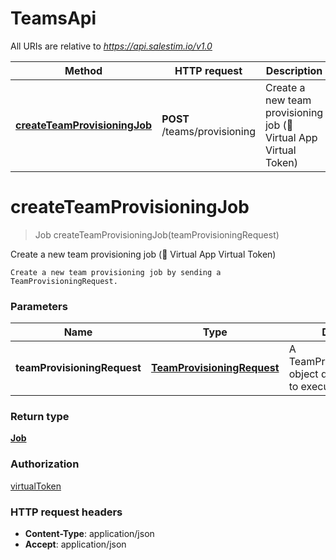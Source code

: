 # TeamsApi

All URIs are relative to *https://api.salestim.io/v1.0*

Method | HTTP request | Description
------------- | ------------- | -------------
[**createTeamProvisioningJob**](TeamsApi.md#createTeamProvisioningJob) | **POST** /teams/provisioning | Create a new team provisioning job (🔐 Virtual App Virtual Token)


<a name="createTeamProvisioningJob"></a>
# **createTeamProvisioningJob**
> Job createTeamProvisioningJob(teamProvisioningRequest)

Create a new team provisioning job (🔐 Virtual App Virtual Token)

    Create a new team provisioning job by sending a TeamProvisioningRequest.

### Parameters

Name | Type | Description  | Notes
------------- | ------------- | ------------- | -------------
 **teamProvisioningRequest** | [**TeamProvisioningRequest**](..//Models/TeamProvisioningRequest.md)| A TeamProvisioningRequest object describing the job to execute. |

### Return type

[**Job**](..//Models/Job.md)

### Authorization

[virtualToken](../README.md#virtualToken)

### HTTP request headers

- **Content-Type**: application/json
- **Accept**: application/json

